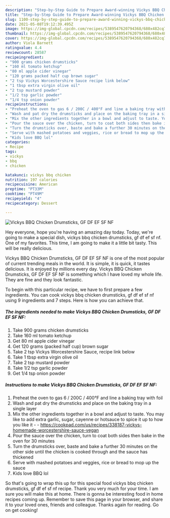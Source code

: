 ```yaml
---
description: "Step-by-Step Guide to Prepare Award-winning Vickys BBQ Chicken Drumsticks, GF DF EF SF NF"
title: "Step-by-Step Guide to Prepare Award-winning Vickys BBQ Chicken Drumsticks, GF DF EF SF NF"
slug: 1100-step-by-step-guide-to-prepare-award-winning-vickys-bbq-chicken-drumsticks-gf-df-ef-sf-nf
date: 2021-05-08T19:12:39.495Z
image: https://img-global.cpcdn.com/recipes/5389547620794368/680x482cq70/vickys-bbq-chicken-drumsticks-gf-df-ef-sf-nf-recipe-main-photo.jpg
thumbnail: https://img-global.cpcdn.com/recipes/5389547620794368/680x482cq70/vickys-bbq-chicken-drumsticks-gf-df-ef-sf-nf-recipe-main-photo.jpg
cover: https://img-global.cpcdn.com/recipes/5389547620794368/680x482cq70/vickys-bbq-chicken-drumsticks-gf-df-ef-sf-nf-recipe-main-photo.jpg
author: Viola Barnett
ratingvalue: 4.4
reviewcount: 28587
recipeingredient:
- "900 grams chicken drumsticks"
- "160 ml tomato ketchup"
- "80 ml apple cider vinegar"
- "120 grams packed half cup brown sugar"
- "2 tsp Vickys Worcestershire Sauce recipe link below"
- "1 tbsp extra virgin olive oil"
- "2 tsp mustard powder"
- "1/2 tsp garlic powder"
- "1/4 tsp onion powder"
recipeinstructions:
- "Preheat the oven to gas 6 / 200C / 400°F and line a baking tray with foil"
- "Wash and pat dry the drumsticks and place on the baking tray in a single layer"
- "Mix the other ingredients together in a bowl and adjust to taste. You may like to add extra garlic, sugar, cayenne or hotsauce to spice it up to how you like it  https://cookpad.com/us/recipes/338187-vickys-homemade-worcestershire-sauce-vegan"
- "Pour the sauce over the chicken, turn to coat both sides then bake in the oven for 30 minutes"
- "Turn the drumsticks over, baste and bake a further 30 minutes on the other side until the chicken is cooked through and the sauce has thickened"
- "Serve with mashed potatoes and veggies, rice or bread to mop up the sauce"
- "Kids love BBQ lol"
categories:
- Recipe
tags:
- vickys
- bbq
- chicken

katakunci: vickys bbq chicken 
nutrition: 197 calories
recipecuisine: American
preptime: "PT33M"
cooktime: "PT49M"
recipeyield: "4"
recipecategory: Dessert

---
```



![Vickys BBQ Chicken Drumsticks, GF DF EF SF NF](https://img-global.cpcdn.com/recipes/5389547620794368/680x482cq70/vickys-bbq-chicken-drumsticks-gf-df-ef-sf-nf-recipe-main-photo.jpg)

Hey everyone, hope you're having an amazing day today. Today, we're going to make a special dish, vickys bbq chicken drumsticks, gf df ef sf nf. One of my favorites. This time, I am going to make it a little bit tasty. This will be really delicious.



Vickys BBQ Chicken Drumsticks, GF DF EF SF NF is one of the most popular of current trending meals in the world. It is simple, it is quick, it tastes delicious. It is enjoyed by millions every day. Vickys BBQ Chicken Drumsticks, GF DF EF SF NF is something which I have loved my whole life. They are fine and they look fantastic.


To begin with this particular recipe, we have to first prepare a few ingredients. You can cook vickys bbq chicken drumsticks, gf df ef sf nf using 9 ingredients and 7 steps. Here is how you can achieve that.

<!--inarticleads1-->

##### The ingredients needed to make Vickys BBQ Chicken Drumsticks, GF DF EF SF NF:

1. Take 900 grams chicken drumsticks
1. Take 160 ml tomato ketchup
1. Get 80 ml apple cider vinegar
1. Get 120 grams (packed half cup) brown sugar
1. Take 2 tsp Vickys Worcestershire Sauce, recipe link below
1. Take 1 tbsp extra virgin olive oil
1. Take 2 tsp mustard powder
1. Take 1/2 tsp garlic powder
1. Get 1/4 tsp onion powder




<!--inarticleads2-->

##### Instructions to make Vickys BBQ Chicken Drumsticks, GF DF EF SF NF:

1. Preheat the oven to gas 6 / 200C / 400°F and line a baking tray with foil
1. Wash and pat dry the drumsticks and place on the baking tray in a single layer
1. Mix the other ingredients together in a bowl and adjust to taste. You may like to add extra garlic, sugar, cayenne or hotsauce to spice it up to how you like it -  - https://cookpad.com/us/recipes/338187-vickys-homemade-worcestershire-sauce-vegan
1. Pour the sauce over the chicken, turn to coat both sides then bake in the oven for 30 minutes
1. Turn the drumsticks over, baste and bake a further 30 minutes on the other side until the chicken is cooked through and the sauce has thickened
1. Serve with mashed potatoes and veggies, rice or bread to mop up the sauce
1. Kids love BBQ lol




So that's going to wrap this up for this special food vickys bbq chicken drumsticks, gf df ef sf nf recipe. Thank you very much for your time. I am sure you will make this at home. There is gonna be interesting food in home recipes coming up. Remember to save this page in your browser, and share it to your loved ones, friends and colleague. Thanks again for reading. Go on get cooking!
